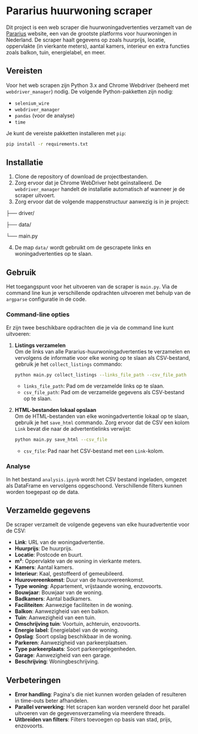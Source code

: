 # Pararius huurwoning scraper

Dit project is een web scraper die huurwoningadvertenties verzamelt van de [Pararius](https://www.pararius.com/apartments/nederland) website, een van de grootste platforms voor huurwoningen in Nederland. De scraper haalt gegevens op zoals huurprijs, locatie, oppervlakte (in vierkante meters), aantal kamers, interieur en extra functies zoals balkon, tuin, energielabel, en meer.

## Vereisten

Voor het web scrapen zijn Python 3.x and Chrome Webdriver (beheerd met `webdriver_manager`) nodig. De volgende Python-pakketten zijn nodig:
- `selenium_wire`
- `webdriver_manager`
- `pandas` (voor de analyse)
- `time`

Je kunt de vereiste pakketten installeren met `pip`:

```bash
pip install -r requirements.txt
```

## Installatie

1. Clone de repository of download de projectbestanden.
2. Zorg ervoor dat je Chrome WebDriver hebt geïnstalleerd. De `webdriver_manager` handelt de installatie automatisch af wanneer je de scraper uitvoert.
3. Zorg ervoor dat de volgende mappenstructuur aanwezig is in je project:

├── driver/

├── data/

└── main.py

4. De map `data/` wordt gebruikt om de gescrapete links en woningadvertenties op te slaan.

## Gebruik

Het toegangspunt voor het uitvoeren van de scraper is `main.py`. Via de command line kun je verschillende opdrachten uitvoeren met behulp van de `argparse` configuratie in de code.

### Command-line opties
Er zijn twee beschikbare opdrachten die je via de command line kunt uitvoeren:

1. **Listings verzamelen**  
   Om de links van alle Pararius-huurwoningadvertenties te verzamelen en vervolgens de informatie voor elke woning op te slaan als CSV-bestand, gebruik je het `collect_listings` commando:

   ```bash
   python main.py collect_listings --links_file_path --csv_file_path
   ```

   - `links_file_path`: Pad om de verzamelde links op te slaan.
   - `csv_file_path`: Pad om de verzamelde gegevens als CSV-bestand op te slaan.

2. **HTML-bestanden lokaal opslaan**  
   Om de HTML-bestanden van elke woningadvertentie lokaal op te slaan, gebruik je het `save_html` commando. Zorg ervoor dat de CSV een kolom `Link` bevat die naar de advertentielinks verwijst:

   ```bash
   python main.py save_html --csv_file
   ```

   - `csv_file`: Pad naar het CSV-bestand met een `Link`-kolom.

### Analyse

In het bestand `analysis.ipynb` wordt het CSV bestand ingeladen, omgezet als DataFrame en vervolgens opgeschoond. Verschillende filters kunnen worden toegepast op de data.

## Verzamelde gegevens

De scraper verzamelt de volgende gegevens van elke huuradvertentie voor de CSV:

- **Link**: URL van de woningadvertentie.
- **Huurprijs**: De huurprijs.
- **Locatie**: Postcode en buurt.
- **m²**: Oppervlakte van de woning in vierkante meters.
- **Kamers**: Aantal kamers.
- **Interieur**: Kaal, gestoffeerd of gemeubileerd.
- **Huurovereenkomst**: Duur van de huurovereenkomst.
- **Type woning**: Appartement, vrijstaande woning, enzovoorts.
- **Bouwjaar**: Bouwjaar van de woning.
- **Badkamers**: Aantal badkamers.
- **Faciliteiten**: Aanwezige faciliteiten in de woning.
- **Balkon**: Aanwezigheid van een balkon.
- **Tuin**: Aanwezigheid van een tuin.
- **Omschrijving tuin**: Voortuin, achteruin, enzovoorts.
- **Energie label**: Energielabel van de woning.
- **Opslag**: Soort opslag beschikbaar in de woning.
- **Parkeren**: Aanwezigheid van parkeerplaatsen.
- **Type parkeerplaats**: Soort parkeergelegenheden.
- **Garage**: Aanwezigheid van een garage.
- **Beschrijving**: Woningbeschrijving.

## Verbeteringen

- **Error handling**: Pagina's die niet kunnen worden geladen of resulteren in time-outs beter afhandelen.
- **Parallel verwerking**: Het scrapen kan worden versneld door het parallel uitvoeren van de gegevensverzameling via meerdere threads.
- **Uitbreiden van filters**: Filters toevoegen op basis van stad, prijs, enzovoorts.
